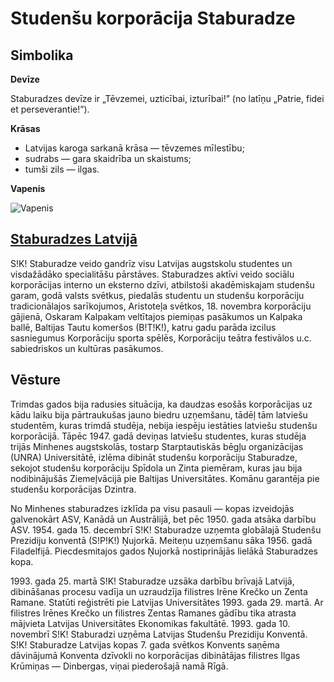 # Studenšu korporācija Staburadze
## Simbolika
**Devīze** 

Staburadzes devīze ir „Tēvzemei, uzticībai, izturībai!” (no latīņu „Patrie, fidei et perseverantie!”).

**Krāsas**
- Latvijas karoga sarkanā krāsa — tēvzemes mīlestību;
- sudrabs — gara skaidrība un skaistums;
- tumši zils — ilgas.

**Vapenis**

![Vapenis](https://staburadzes.lv/wp-content/uploads/2022/03/vapenis-300x300.jpg)


## [Staburadzes Latvijā](https://staburadzes.lv/)

S!K! Staburadze veido gandrīz visu Latvijas augstskolu studentes un visdažādāko specialitāšu pārstāves. Staburadzes aktīvi veido sociālu korporācijas interno un eksterno dzīvi, atbilstoši akadēmiskajam studenšu garam, godā valsts svētkus, piedalās studentu un studenšu korporāciju tradicionālajos sarīkojumos, Aristoteļa svētkos, 18. novembra korporāciju gājienā, Oskaram Kalpakam veltītajos piemiņas pasākumos un Kalpaka ballē, Baltijas Tautu komeršos (B!T!K!), katru gadu parāda izcilus sasniegumus Korporāciju sporta spēlēs, Korporāciju teātra festivālos u.c. sabiedriskos un kultūras pasākumos.

## Vēsture

Trimdas gados bija radusies situācija, ka daudzas esošās korporācijas uz kādu laiku bija pārtraukušas jauno biedru uzņemšanu, tādēļ tām latviešu studentēm, kuras trimdā studēja, nebija iespēju iestāties latviešu studenšu korporācijā. Tāpēc 1947. gadā deviņas latviešu studentes, kuras studēja trijās Minhenes augstskolās, tostarp Starptautiskās bēgļu organizācijas (UNRA) Universitātē, izlēma dibināt studenšu korporāciju Staburadze, sekojot studenšu korporāciju Spīdola un Zinta piemēram, kuras jau bija nodibinājušās Ziemeļvācijā pie Baltijas Universitātes. Komānu garantēja pie studenšu korporācijas Dzintra.

No Minhenes staburadzes izklīda pa visu pasauli — kopas izveidojās galvenokārt ASV, Kanādā un Austrālijā, bet pēc 1950. gada atsāka darbību ASV. 1954. gada 15. decembrī S!K! Staburadze uzņemta globālajā Studenšu Prezidiju konventā (S!P!K!) Ņujorkā. Meiteņu uzņemšanu sāka 1956. gadā Filadelfijā. Piecdesmitajos gados Ņujorkā nostiprinājās lielākā Staburadzes kopa.

1993.&nbsp;gada 25. martā S!K! Staburadze uzsāka darbību brīvajā Latvijā, dibināšanas procesu vadīja un uzraudzīja filistres Irēne Krečko un Zenta Ramane. Statūti reģistrēti pie Latvijas Universitātes 1993. gada 29. martā. Ar filistres Irēnes Krečko un filistres Zentas Ramanes gādību tika atrasta mājvieta Latvijas Universitātes Ekonomikas fakultātē. 1993. gada 10. novembrī S!K! Staburadzi uzņēma Latvijas Studenšu Prezidiju Konventā. S!K! Staburadze Latvijas kopas 7. gada svētkos Konvents saņēma dāvinājumā Konventa dzīvokli no korporācijas dibinātājas filistres Ilgas Krūmiņas — Dinbergas, viņai piederošajā namā Rīgā.